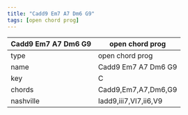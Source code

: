 ```yaml
---
title: "Cadd9 Em7 A7 Dm6 G9"
tags: [open chord prog]
---
```


|Cadd9 Em7 A7 Dm6 G9|open chord prog|
|---|---|
|type|open chord prog|
|name|Cadd9 Em7 A7 Dm6 G9|
|key|C|
|chords|Cadd9,Em7,A7,Dm6,G9|
|nashville|Iadd9,iii7,VI7,ii6,V9|

